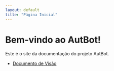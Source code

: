 ```yaml
---
layout: default
title: "Página Inicial"
---
```


# Bem-vindo ao AutBot!

Este é o site da documentação do projeto AutBot.

- [Documento de Visão](documento-de-visao.html)

